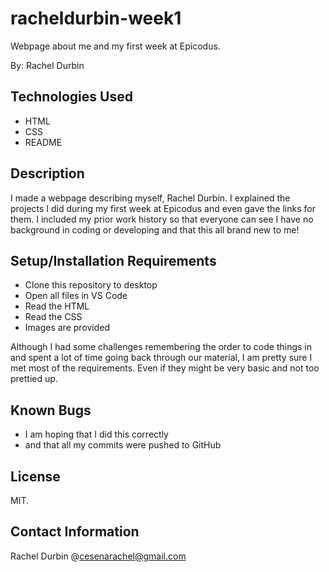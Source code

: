 # racheldurbin-week1

Webpage about me and my first week at Epicodus.

By: Rachel Durbin

## Technologies Used

* HTML
* CSS
* README

## Description

I made a webpage describing myself, Rachel Durbin. I explained the projects I did during my first week at Epicodus and even gave the links for them. I included my prior work history so that everyone can see I have no background in coding or developing and that this all brand new to me!

## Setup/Installation Requirements

* Clone this repository to desktop
* Open all files in VS Code
* Read the HTML
* Read the CSS
* Images are provided

Although I had some challenges remembering the order to code things in and spent a lot of time going back through our material, I am pretty sure I met most of the requirements. Even if they might be very basic and not too prettied up.

## Known Bugs

* I am hoping that I did this correctly
* and that all my commits were pushed to GitHub

## License

MIT.

## Contact Information

Rachel Durbin
@cesenarachel@gmail.com
